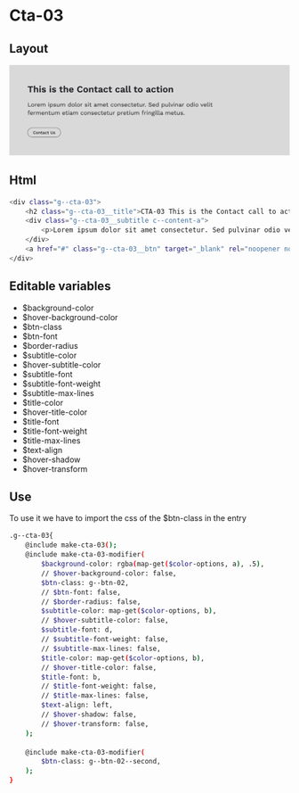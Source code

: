 # Cta-03

## Layout

![alt text][cta-03]

[cta-03]: /src/img/global-components/cta/cta-03.jpg

## Html

```sh
<div class="g--cta-03">
    <h2 class="g--cta-03__title">CTA-03 This is the Contact call to action</h2>
    <div class="g--cta-03__subtitle c--content-a">
        <p>Lorem ipsum dolor sit amet consectetur. Sed pulvinar odio velit fermentum etiam consectetur pretium fringilla metus.</p>
    </div>
    <a href="#" class="g--cta-03__btn" target="_blank" rel="noopener noreferrer">Contact Us</a>
</div>
```

## Editable variables

- $background-color
- $hover-background-color
- $btn-class
- $btn-font
- $border-radius
- $subtitle-color
- $hover-subtitle-color
- $subtitle-font
- $subtitle-font-weight
- $subtitle-max-lines
- $title-color
- $hover-title-color
- $title-font
- $title-font-weight
- $title-max-lines
- $text-align
- $hover-shadow
- $hover-transform

## Use

To use it we have to import the css of the $btn-class in the entry

```sh
.g--cta-03{
    @include make-cta-03();
    @include make-cta-03-modifier(
        $background-color: rgba(map-get($color-options, a), .5),
        // $hover-background-color: false,
        $btn-class: g--btn-02,
        // $btn-font: false,
        // $border-radius: false,
        $subtitle-color: map-get($color-options, b),
        // $hover-subtitle-color: false,
        $subtitle-font: d,
        // $subtitle-font-weight: false,
        // $subtitle-max-lines: false,
        $title-color: map-get($color-options, b),
        // $hover-title-color: false,
        $title-font: b,
        // $title-font-weight: false,
        // $title-max-lines: false,
        $text-align: left,
        // $hover-shadow: false,
        // $hover-transform: false,
    );

    @include make-cta-03-modifier(
        $btn-class: g--btn-02--second,
    );
}
```
